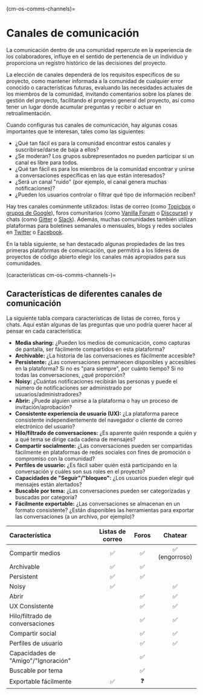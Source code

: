 (cm-os-comms-channels)=
# Canales de comunicación

La comunicación dentro de una comunidad repercute en la experiencia de los colaboradores, influye en el sentido de pertenencia de un individuo y proporciona un registro histórico de las decisiones del proyecto.

La elección de canales dependerá de los requisitos específicos de su proyecto, como mantener informada a la comunidad de cualquier error conocido o características futuras, evaluando las necesidades actuales de los miembros de la comunidad, invitando comentarios sobre los planes de gestión del proyecto, facilitando el progreso general del proyecto, así como tener un lugar donde acumular preguntas y recibir o actuar en retroalimentación.

Cuando configuras tus canales de comunicación, hay algunas cosas importantes que te interesan, tales como las siguientes:

* ¿Qué tan fácil es para la comunidad encontrar estos canales y suscribirse/darse de baja a ellos?
* ¿Se moderan? Los grupos subrepresentados no pueden participar si un canal es libre para todos.
* ¿Qué tan fácil es para los miembros de la comunidad encontrar y unirse a conversaciones específicas en las que están interesados?
* ¿Será un canal "ruido" (por ejemplo, el canal genera muchas notificaciones)?
* ¿Pueden los usuarios controlar o filtrar qué tipo de información reciben?

Hay tres canales comúnmente utilizados: listas de correo (como [Topicbox](https://www.topicbox.com/) o [grupos de Google](https://support.google.com/mail/thread/14635045?hl=en)), foros comunitarios (como [Vanilla Forum](https://vanillaforums.com/en/software/) o [Discourse](https://www.discourse.org/)) y chats (como [Gitter](https://gitter.im/) o [Slack](https://app.slack.com/signin)). Además, muchas comunidades también utilizan plataformas para boletines semanales o mensuales, blogs y redes sociales en [Twitter](https://twitter.com/) o [Facebook](https://www.facebook.com/).

En la tabla siguiente, se han destacado algunas propiedades de las tres primeras plataformas de comunicación, que permitirá a los líderes de proyectos de código abierto elegir los canales más apropiados para sus comunidades.

(características cm-os-comms-channels-)=
## Características de diferentes canales de comunicación

La siguiente tabla compara características de listas de correo, foros y chats. Aquí están algunas de las preguntas que uno podría querer hacer al pensar en cada característica:

- **Media sharing:** ¿Pueden los medios de comunicación, como capturas de pantalla, ser fácilmente compartidos en esta plataforma?
- **Archivable:** ¿La historia de las conversaciones es fácilmente accesible?
- **Persistente:** ¿Las conversaciones permanecen disponibles y accesibles en la plataforma? Si no es "para siempre", por cuánto tiempo? Si no todas las conversaciones, ¿qué proporción?
- **Noisy:** ¿Cuántas notificaciones recibirán las personas y puede el número de notificaciones ser administrado por usuarios/administradores?
- **Abrir:** ¿Puede alguien unirse a la plataforma o hay un proceso de invitación/aprobación?
- **Consistente experiencia de usuario (UX):** ¿La plataforma parece consistente independientemente del navegador o cliente de correo electrónico del usuario?
- **Hilo/filtrado de conversaciones:** ¿Es aparente quién responde a quién y a qué tema se dirige cada cadena de mensajes?
- **Compartir socialmente:** ¿Las conversaciones pueden ser compartidas fácilmente en plataformas de redes sociales con fines de promoción o compromiso con la comunidad?
- **Perfiles de usuario:** ¿Es fácil saber quién está participando en la conversación y cuáles son sus roles en el proyecto?
- **Capacidades de "Seguir"/"bloqueo":** ¿Los usuarios pueden elegir qué mensajes están alertados?
- **Buscable por tema:** ¿Las conversaciones pueden ser categorizadas y buscadas por categoría?
- **Fácilmente exportable:** ¿Las conversaciones se almacenan en un formato consistente? ¿Están disponibles las herramientas para exportar las conversaciones (a un archivo, por ejemplo)?

| Característica                      | Listas de correo | Foros |    Chatear    |
|:----------------------------------- |:----------------:|:-----:|:-------------:|
| Compartir medios                    |        ✅         |   ✅   | ✅ (engorroso) |
| Archivable                          |        ✅         |   ✅   |               |
| Persistent                          |        ✅         |   ✅   |               |
| Noisy                               |        ✅         |       |       ✅       |
| Abrir                               |                  |   ✅   |       ✅       |
| UX Consistente                      |                  |   ✅   |       ✅       |
| Hilo/filtrado de conversaciones     |                  |   ✅   |       ✅       |
| Compartir social                    |                  |   ✅   |       ✅       |
| Perfiles de usuario                 |                  |   ✅   |       ✅       |
| Capacidades de "Amigo"/"Ignoración" |                  |   ✅   |               |
| Buscable por tema                   |                  |   ✅   |               |
| Exportable fácilmente               |        ✅         |   ❓   |               |

